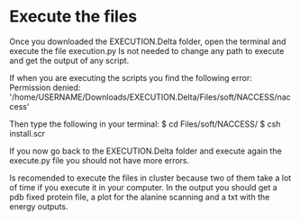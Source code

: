 # Execute the files
Once you downloaded the EXECUTION.Delta folder, open the terminal and execute the file execution.py
Is not needed to change any path to execute and get the output of any script.

If when you are executing the scripts you find the following error: 
Permission denied: '/home/USERNAME/Downloads/EXECUTION.Delta/Files/soft/NACCESS/naccess'

Then type the following in your terminal:
$ cd Files/soft/NACCESS/
$ csh install.scr

If you now go back to the EXECUTION.Delta folder and execute again the execute.py file you should not have more errors.

Is recomended to execute the files in cluster because two of them take a lot of time if you execute it in your computer.
In the output you should get a pdb fixed protein file, a plot for the alanine scanning and a txt with the energy outputs.
